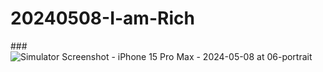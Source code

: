 # 20240508-I-am-Rich

###![Simulator Screenshot - iPhone 15 Pro Max - 2024-05-08 at 06-portrait](https://github.com/luoguofeng0401/20240508-I-am-Rich/assets/56261249/7bdb9ed9-15e0-46dd-87aa-033e4e1a1628)
